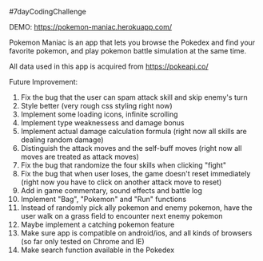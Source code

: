 #7dayCodingChallenge

DEMO:
https://pokemon-maniac.herokuapp.com/

Pokemon Maniac is an app that lets you browse the Pokedex and find your favorite pokemon, and play pokemon battle simulation at the same time.

All data used in this app is acquired from https://pokeapi.co/


Future Improvement:
1. Fix the bug that the user can spam attack skill and skip enemy's turn
2. Style better (very rough css styling right now)
3. Implement some loading icons, infinite scrolling
4. Implement type weaknessess and damage bonus
5. Implement actual damage calculation formula (right now all skills are dealing random damage)
6. Distinguish the attack moves and the self-buff moves (right now all moves are treated as attack moves)
7. Fix the bug that randomize the four skills when clicking "fight"
8. Fix the bug that when user loses, the game doesn't reset immediately (right now you have to click on another attack move to reset)
9. Add in game commentary, sound effects and battle log
10. Implement "Bag", "Pokemon" and "Run" functions
11. Instead of randomly pick ally pokemon and enemy pokemon, have the user walk on a grass field to encounter next enemy pokemon
12. Maybe implement a catching pokemon feature
13. Make sure app is compatible on android/ios, and all kinds of browsers (so far only tested on Chrome and IE)
14. Make search function available in the Pokedex
